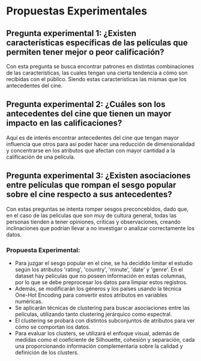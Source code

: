 # Propuestas Experimentales


## Pregunta experimental 1: ¿Existen características específicas de las películas que permiten tener mejor o peor  calificación?

Con esta pregunta se busca encontrar patrones en distintas combinaciones de las características, las cuales tengan una cierta tendencia a cómo son recibidas con el público. Siendo estas características las mismas que los antecedentes del cine.

## Pregunta experimental 2: ¿Cuáles son los antecedentes del cine que tienen un mayor impacto en las calificaciones?

Aquí es de interés encontrar antecedentes del cine que tengan mayor influencia que otros para así poder hacer una reducción de dimensionalidad y concentrarse en los atributos que afectan con mayor cantidad a la calificación de una película.

## Pregunta experimental 3: ¿Existen asociaciones entre películas que rompan el sesgo popular sobre el cine respecto a sus antecedentes?

Con estas preguntas se intenta romper sesgos preconcebidos, dado que, en el caso de las películas que son muy de cultura general, todas las personas tienden a tener opiniones, críticas y observaciones, creando inclinaciones que podrían llevar a no investigar o analizar correctamente los datos.

### Propuesta Experimental: 

- Para juzgar el sesgo popular en el cine, se ha decidido limitar el estudio según los atributos 'rating', 'country', 'minute', 'date' y 'genre'. En el dataset hay películas que no poseen información en estas columnas, por lo que se debe preprocesar los datos para limpiar estos registros.
- Además, se modificarán los géneros y los países usando la técnica One-Hot Encoding para convertir estos atributos en variables numéricas.
- Se aplicarán técnicas de clustering para buscar asociaciones entre las películas, utilizando tanto clustering jerárquico como espectral.
- El clustering se probará con distintos subconjuntos de atributos para ver cómo se comportan los datos.
- Para evaluar los clusters, se utilizará el enfoque visual, además de medidas como el coeficiente de Silhouette, cohesión y separación, cada una proporcionando información complementaria sobre la calidad y definición de los clusters.


